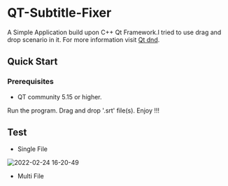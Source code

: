 # QT-Subtitle-Fixer
A Simple Application build upon C++ Qt Framework.I tried to use drag and drop scenario in it.
For more information visit [Qt dnd](https://doc.qt.io/qt-5/dnd.html).

## Quick Start
### Prerequisites
- QT community 5.15 or higher.

Run the program. Drag and drop '.srt' file(s). Enjoy !!!

## Test
- Single File

![2022-02-24 16-20-49](https://user-images.githubusercontent.com/41180567/155528592-a97389c8-c582-44f6-b8ba-b1f5cfce24b7.gif)

- Multi File
